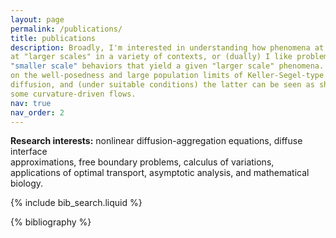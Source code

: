 ```yaml
---
layout: page
permalink: /publications/
title: publications
description: Broadly, I'm interested in understanding how phenomena at "smaller scales" manifest 
at "larger scales" in a variety of contexts, or (dually) I like problems of attempting to identify   
"smaller scale" behaviors that yield a given "larger scale" phenomena. My dissertation has focused
on the well-posedness and large population limits of Keller-Segel-type systems with nonlinear     
diffusion, and (under suitable conditions) the latter can be seen as sharp interface limits of    
some curvature-driven flows.                                                                      
nav: true
nav_order: 2
---
```


**Research interests:** nonlinear diffusion-aggregation equations, diffuse interface              
approximations, free boundary problems, calculus of variations, applications of optimal transport,
asymptotic analysis, and mathematical biology.

<!-- _pages/publications.md -->

<!-- Bibsearch Feature -->

{% include bib_search.liquid %}

<div class="publications">

{% bibliography %}

</div>
